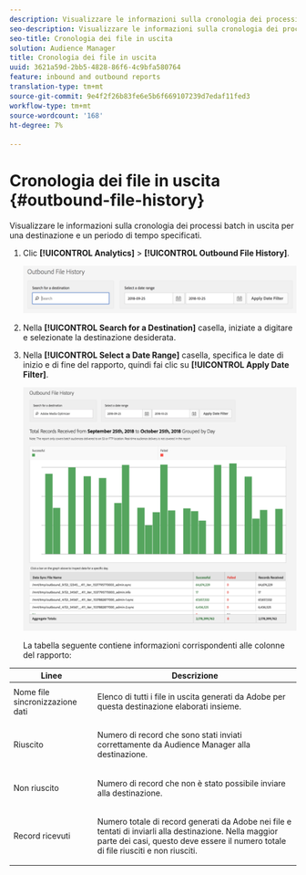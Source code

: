 ```yaml
---
description: Visualizzare le informazioni sulla cronologia dei processi batch in uscita per una destinazione e un periodo di tempo specificati.
seo-description: Visualizzare le informazioni sulla cronologia dei processi batch in uscita per una destinazione e un periodo di tempo specificati.
seo-title: Cronologia dei file in uscita
solution: Audience Manager
title: Cronologia dei file in uscita
uuid: 3621a59d-2bb5-4828-86f6-4c9bfa580764
feature: inbound and outbound reports
translation-type: tm+mt
source-git-commit: 9e4f2f26b83fe6e5b6f669107239d7edaf11fed3
workflow-type: tm+mt
source-wordcount: '168'
ht-degree: 7%

---
```



# Cronologia dei file in uscita {#outbound-file-history}

Visualizzare le informazioni sulla cronologia dei processi batch in uscita per una destinazione e un periodo di tempo specificati.

<!-- 

t_reports_outbound_history.xml

 -->

1. Clic **[!UICONTROL Analytics]** > **[!UICONTROL Outbound File History]**.

   ![Risultato del passaggio](assets/outbound_history.png)

1. Nella **[!UICONTROL Search for a Destination]** casella, iniziate a digitare e selezionate la destinazione desiderata.
1. Nella **[!UICONTROL Select a Date Range]** casella, specifica le date di inizio e di fine del rapporto, quindi fai clic su **[!UICONTROL Apply Date Filter]**.

   ![Risultato del passaggio](assets/outbound_history_stats.png)

   La tabella seguente contiene informazioni corrispondenti alle colonne del rapporto:

<table id="table_93076D46AC50411395E72B9B987E99BE"> 
 <thead> 
  <tr> 
   <th colname="col1" class="entry"> Linee </th> 
   <th colname="col2" class="entry"> Descrizione </th> 
  </tr> 
 </thead>
 <tbody> 
  <tr> 
   <td colname="col1"> Nome file sincronizzazione dati </td> 
   <td colname="col2"> <p>Elenco di tutti i file in uscita generati da <span class="keyword"> Adobe</span> per questa destinazione elaborati insieme. </p> </td> 
  </tr> 
  <tr> 
   <td colname="col1"> Riuscito </td> 
   <td colname="col2"> <p>Numero di record che sono stati inviati correttamente da <span class="keyword"> Audience Manager</span> alla destinazione. </p> </td> 
  </tr> 
  <tr> 
   <td colname="col1"> Non riuscito </td> 
   <td colname="col2"> <p>Numero di record che non è stato possibile inviare alla destinazione. </p> </td> 
  </tr> 
  <tr> 
   <td colname="col1"> Record ricevuti </td> 
   <td colname="col2"> <p>Numero totale di record <span class="keyword"> generati da Adobe</span> nei file e tentati di inviarli alla destinazione. Nella maggior parte dei casi, questo deve essere il numero totale di file riusciti e non riusciti. </p> </td> 
  </tr> 
 </tbody> 
</table>
